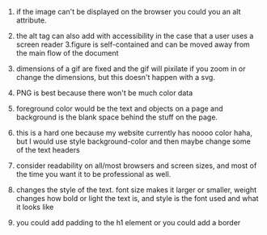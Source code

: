 1. if the image can't be displayed on the browser you could you an alt attribute.
2. the alt tag can also add with accessibility in the case that a user uses a screen reader
3.figure is self-contained and can be moved away from the main flow of the document
4. dimensions of a gif are fixed and the gif will pixilate if you zoom in or change the dimensions, but this doesn't happen with a svg.
5. PNG is best because there won't be much color data

1. foreground color would be the text and objects on a page and background is the blank space behind the stuff on the page.
2. this is a hard one because my website currently has noooo color haha, but I would use style background-color and then maybe change some of the text headers
3. consider readability on all/most browsers and screen sizes, and most of the time you want it to be professional as well.
4. changes the style of the text. font size makes it larger or smaller, weight changes how bold or light the text is, and style is the font used and what it looks like
5. you could add padding to the h1 element or you could add a border
